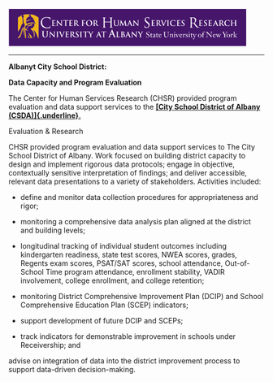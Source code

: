![CHSR Logo](chsr-project-logo.png)

<hr />

**Albanyt City School District:**

**Data Capacity and Program Evaluation**

The Center for Human Services Research (CHSR) provided program
evaluation and data support services to the [**[City School District of
Albany (CSDA)]{.underline}**.](https://www.albanyschools.org/)

Evaluation & Research

CHSR provided program evaluation and data support services to The City
School District of Albany. Work focused on building district capacity to
design and implement rigorous data protocols; engage in objective,
contextually sensitive interpretation of findings; and deliver
accessible, relevant data presentations to a variety of stakeholders.
Activities included:

-   define and monitor data collection procedures for appropriateness
    and rigor;

-   monitoring a comprehensive data analysis plan aligned at the
    district and building levels;

-   longitudinal tracking of individual student outcomes including
    kindergarten readiness, state test scores, NWEA scores, grades,
    Regents exam scores, PSAT/SAT scores, school attendance,
    Out-of-School Time program attendance, enrollment stability, VADIR
    involvement, college enrollment, and college retention;

-   monitoring District Comprehensive Improvement Plan (DCIP) and School
    Comprehensive Education Plan (SCEP) indicators;

-   support development of future DCIP and SCEPs;

-   track indicators for demonstrable improvement in schools under
    Receivership; and

advise on integration of data into the district improvement process to
support data-driven decision-making.
